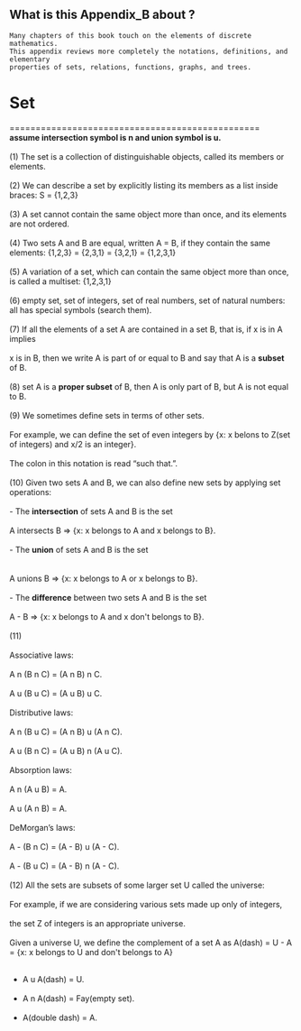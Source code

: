 ## What is this Appendix_B about ?
```
Many chapters of this book touch on the elements of discrete mathematics.
This appendix reviews more completely the notations, definitions, and elementary
properties of sets, relations, functions, graphs, and trees.
```

# Set
================================================<br>
**assume intersection symbol is n and union symbol is u.** <br><br>
(1) The set is a collection of distinguishable objects, called its members or elements.                            <br><br>
(2) We can describe a set by explicitly listing its members as a list inside braces: S = {1,2,3}                   <br><br>
(3) A set cannot contain the same object more than once, and its elements are not ordered.  <br><br>
(4) Two sets A and B are equal, written A = B, if they contain the same elements: {1,2,3} = {2,3,1} = {3,2,1}  = {1,2,3,1}                                  <br> <br>
(5) A variation of a set, which can contain the same object more than once, is called a multiset: {1,2,3,1}<br><br>
(6) empty set, set of integers, set of real numbers, set of natural numbers: all has special symbols (search them).<br><br>
(7) If all the elements of a set A are contained in a set B, that is, if x is in A implies<br><br>
    x is in B, then we write A is part of or equal to B and say that A is a **subset** of B.<br><br>
(8) set A is a **proper subset** of B, then A is only part of B, but A is not equal to B.<br><br>
(9) We sometimes define sets in terms of other sets. <br><br>
    For example, we can define the set of even integers by {x: x belons to Z(set of integers) and x/2 is an integer}. <br><br>
    The colon in this notation is read “such that.”.<br><br>
(10) Given two sets A and B, we can also define new sets by applying set operations:<br><br>
     - The **intersection** of sets A and B is the set<br><br>
        A intersects B => {x: x belongs to A and x belongs to B}.<br><br>
     - The **union** of sets A and B is the set<br><br><br>
        A unions B =>  {x: x belongs to A or x belongs to B}.<br><br>
     - The **difference** between two sets A and B is the set<br><br>
        A - B => {x: x belongs to A and x don't belongs to B}.<br><br>
(11) <br><br>
Associative laws:<br><br>
    A n (B n C) = (A n B) n C.<br><br>
    A u (B u C) = (A u B) u C.<br><br>
Distributive laws:<br><br>
    A n (B u C) = (A n B) u (A n C).<br><br>
    A u (B n C) = (A u B) n (A u C).<br><br>
Absorption laws:<br><br>
    A n (A u B) = A.<br><br>
    A u (A n B) = A.<br><br>
DeMorgan’s laws:<br><br>
    A - (B n C) = (A - B) u (A - C).<br><br>
    A - (B u C) = (A - B) n (A - C).<br><br>
(12) All the sets are subsets of some larger set U called the universe: <br><br>
For example, if we are considering various sets made up only of integers,<br><br>
the set Z of integers is an appropriate universe.<br><br>
Given a universe U, we define the complement of a set A as A(dash) = U - A = {x: x belongs to U and don't belongs to A} <br><br>
- A u A(dash) = U.<br><br>
- A n A(dash) = Fay(empty set).<br><br>
- A(double dash) = A.<br><br>



